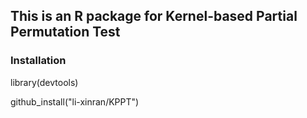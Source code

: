 ## This is an R package for Kernel-based Partial Permutation Test


### Installation
library(devtools)

github_install("li-xinran/KPPT")
